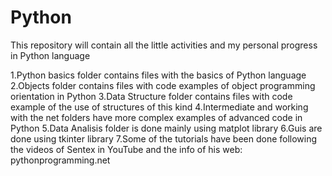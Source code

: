 # Python
This repository will contain all the little activities and my personal progress in Python language

  1.Python basics folder contains files with the basics of Python language
  2.Objects folder contains files with code examples of object programming orientation in Python
  3.Data Structure folder contains files with code example of the use of structures of this kind
  4.Intermediate and working with the net folders have more complex examples of advanced code in Python
  5.Data Analisis folder is done mainly using matplot library
  6.Guis are done using tkinter library
  7.Some of the tutorials have been done following the videos of Sentex in YouTube and the info of 
  his web: pythonprogramming.net
